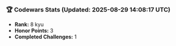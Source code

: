 ### 🏆 Codewars Stats (Updated: 2025-08-29 14:08:17 UTC)

- **Rank:** 8 kyu
- **Honor Points:** 3
- **Completed Challenges:** 1
